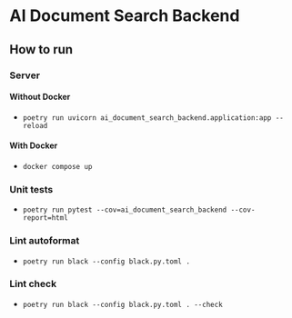 # AI Document Search Backend

## How to run

### Server

#### Without Docker

- `poetry run uvicorn ai_document_search_backend.application:app --reload`

#### With Docker

- `docker compose up`

### Unit tests

- `poetry run pytest --cov=ai_document_search_backend --cov-report=html`

### Lint autoformat

- `poetry run black --config black.py.toml .`

### Lint check

- `poetry run black --config black.py.toml . --check`
